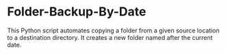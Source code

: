 # Folder-Backup-By-Date
This Python script automates copying a folder from a given source location to a destination directory. It creates a new folder named after the current date.
